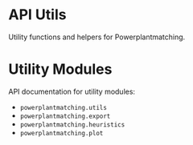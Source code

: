 # API Utils

Utility functions and helpers for Powerplantmatching.

# Utility Modules

API documentation for utility modules:

- `powerplantmatching.utils`
- `powerplantmatching.export`
- `powerplantmatching.heuristics`
- `powerplantmatching.plot`
